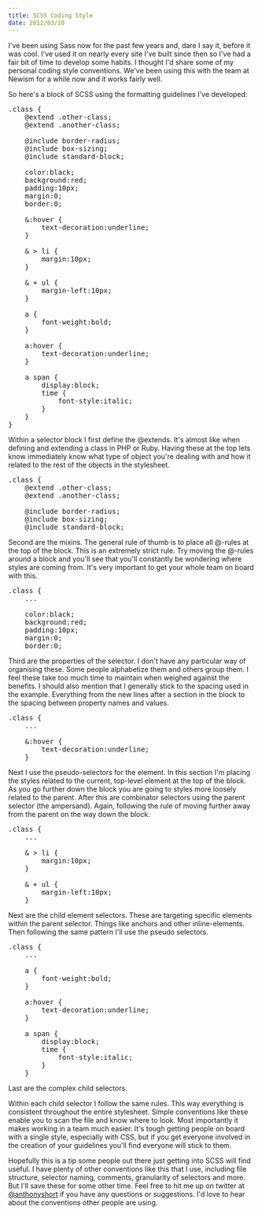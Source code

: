 ```yaml
--- 
title: SCSS Coding Style
date: 2012/03/10
---
```


I've been using Sass now for the past few years and, dare I say it, before it was cool. I've used it on nearly every site I've built since then so I've had a fair bit of time to develop some habits. I thought I'd share some of my personal coding style conventions. We've been using this with the team at Newism for a while now and it works fairly well.

So here's a block of SCSS using the formatting guidelines I've developed:

<pre class="prettyprint linenums">
.class {
	@extend .other-class;
	@extend .another-class;

	@include border-radius;
	@include box-sizing;
	@include standard-block;

	color:black;
	background:red;
	padding:10px;
	margin:0;
	border:0;

	&:hover {
		text-decoration:underline;
	}

	& > li {
		margin:10px;
	}

	& + ul {
		margin-left:10px;
	}

	a {
		font-weight:bold;
	}

	a:hover {
		text-decoration:underline;
	}

	a span {
		display:block;
		time {
			font-style:italic;
		}
	}
}
</pre>

Within a selector block I first define the @extends. It's almost like when defining and extending a class in PHP or Ruby. Having these at the top lets know immediately know what type of object you're dealing with and how it related to the rest of the objects in the stylesheet.

<pre class="prettyprint linenums">
.class {
	@extend .other-class;
	@extend .another-class;

	@include border-radius;
	@include box-sizing;
	@include standard-block;
</pre>

Second are the mixins. The general rule of thumb is to place all @-rules at the top of the block. This is an extremely strict rule. Try moving the @-rules around a block and you'll see that you'll constantly be wondering where styles are coming from. It's very important to get your whole team on board with this.

<pre class="prettyprint linenums">
.class {
	...

	color:black;
	background:red;
	padding:10px;
	margin:0;
	border:0;
</pre>

Third are the properties of the selector. I don't have any particular way of organising these. Some people alphabetize them and others group them. I feel these take too much time to maintain when weighed against the benefits. I should also mention that I generally stick to the spacing used in the example. Everything from the new lines after a section in the block to the spacing between property names and values.

<pre class="prettyprint linenums">
.class {
	...

	&:hover {
		text-decoration:underline;
	}
</pre>

Next I use the pseudo-selectors for the element. In this section I'm placing the styles related to the current, top-level element at the top of the block. As you go further down the block you are going to styles more loosely related to the parent. After this are combinator selectors using the parent selector (the ampersand). Again, following the rule of moving further away from the parent on the way down the block.

<pre class="prettyprint linenums">
.class {
	...

	& > li {
		margin:10px;
	}

	& + ul {
		margin-left:10px;
	}
</pre>

Next are the child element selectors. These are targeting specific elements within the parent selector. Things like anchors and other inline-elements. Then following the same pattern I'll use the pseudo selectors.

<pre class="prettyprint linenums">
.class {
	...

	a {
		font-weight:bold;
	}

	a:hover {
		text-decoration:underline;
	}

	a span {
		display:block;
		time {
			font-style:italic;
		}
	}
</pre>

Last are the complex child selectors.

Within each child selector I follow the same rules. This way everything is consistent throughout the entire stylesheet. Simple conventions like these enable you to scan the file and know where to look. Most importantly it makes working in a team much easier. It's tough getting people on board with a single style, especially with CSS, but if you get everyone involved in the creation of your guidelines you'll find everyone will stick to them.

Hopefully this is a tip some people out there just getting into SCSS will find useful. I have plenty of other conventions like this that I use, including file structure, selector naming, comments, granularity of selectors and more. But I'll save these for some other time. Feel free to hit me up on twitter at [@anthonyshort](http://twitter.com/anthonyshort) if you have any questions or suggestions. I'd love to hear about the conventions other people are using.